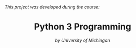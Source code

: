 <h6>This project was developed during the course: </h6>
<h1 align="center">Python 3 Programming</h1>
<h6 align="center">by University of Michingan</h6>


